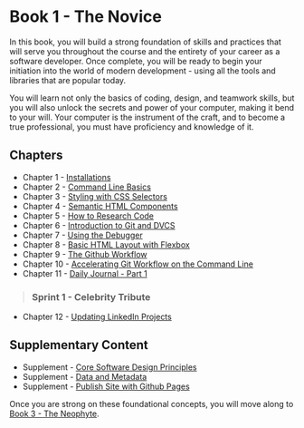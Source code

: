 # Book 1 - The Novice

In this book, you will build a strong foundation of skills and practices that will serve you throughout the course and the entirety of your career as a software developer. Once complete, you will be ready to begin your initiation into the world of modern development - using all the tools and libraries that are popular today.

You will learn not only the basics of coding, design, and teamwork skills, but you will also unlock the secrets and power of your computer, making it bend to your will. Your computer is the instrument of the craft, and to become a true professional, you must have proficiency and knowledge of it.

## Chapters

* Chapter 1 - [Installations](./chapters/GETTING_STARTED.md)
* Chapter 2 - [Command Line Basics](./chapters/CLI_BASICS.md)
* Chapter 3 - [Styling with CSS Selectors](./chapters/CSS_SELECTORS.md)
* Chapter 4 - [Semantic HTML Components](./chapters/HTML_COMPONENTS.md)
* Chapter 5 - [How to Research Code](./chapters/MISC_RESEARCH.md)
* Chapter 6 - [Introduction to Git and DVCS](./chapters/GIT_BASICS.md)
* Chapter 7 - [Using the Debugger](../book-3-the-neophyte/chapters/MISC_DEBUGGING.md)
* Chapter 8 - [Basic HTML Layout with Flexbox](./chapters/FLEXBOX.md)
* Chapter 9 - [The Github Workflow](./chapters/GIT_WORKFLOW.md)
* Chapter 10 - [Accelerating Git Workflow on the Command Line](./chapters/GIT_CLI_SHORTCUTS.md)
* Chapter 11 - [Daily Journal - Part 1](./chapters/DAILY_JOURNAL_STATIC_LAYOUT.md)

> ### __Sprint 1__ - Celebrity Tribute

* Chapter 12 - [Updating LinkedIn Projects](./chapters/LINKEDIN_CELEBRITY_TRIBUTE.md)


## Supplementary Content

* Supplement - [Core Software Design Principles](./chapters/DESIGN_PRINCIPLES.md)
* Supplement - [Data and Metadata](./chapters/METADATA.md)
* Supplement - [Publish Site with Github Pages](./chapters/GITHUB_PAGES.md)

Once you are strong on these foundational concepts, you will move along to [Book 3 - The Neophyte](../book-2-the-neophyte/README.md).
